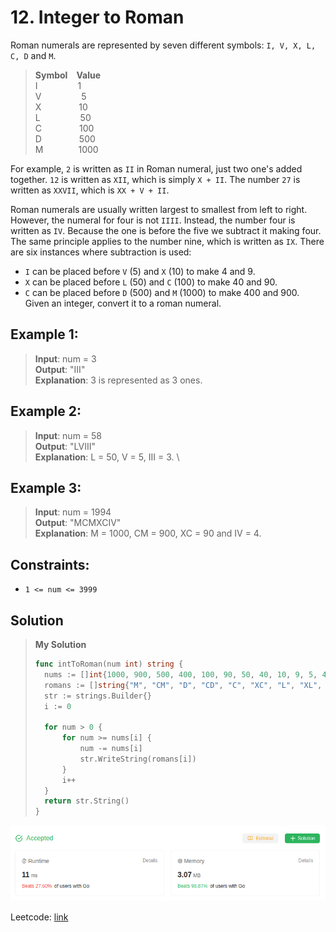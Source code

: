 # 12. Integer to Roman

Roman numerals are represented by seven different symbols: `I, V, X, L, C, D` and `M`.

> **Symbol**&emsp;**Value**\
> I &emsp;&emsp;&emsp;&emsp; 1\
> V &emsp;&emsp;&emsp;&emsp; 5\
> X &emsp;&emsp;&emsp;&emsp;10\
> L &emsp;&emsp;&emsp;&emsp; 50\
> C &emsp;&emsp;&emsp;&emsp;100\
> D &emsp;&emsp;&emsp;&emsp;500\
> M&emsp;&emsp;&emsp;&emsp;1000


For example, `2` is written as `II` in Roman numeral, just two one's added together. `12` is written as `XII`, which is simply `X + II`. The number `27` is written as `XXVII`, which is `XX + V + II`.

Roman numerals are usually written largest to smallest from left to right. However, the numeral for four is not `IIII`. Instead, the number four is written as `IV`. Because the one is before the five we subtract it making four. The same principle applies to the number nine, which is written as `IX`. There are six instances where subtraction is used:

* `I` can be placed before `V` (5) and `X` (10) to make 4 and 9. 
* `X` can be placed before `L` (50) and `C` (100) to make 40 and 90. 
* `C` can be placed before `D` (500) and `M` (1000) to make 400 and 900.
Given an integer, convert it to a roman numeral.

 

## Example 1:
> **Input**: num = 3 \
> **Output**: "III" \
> **Explanation**: 3 is represented as 3 ones.

## Example 2:
> **Input**: num = 58 \
> **Output**: "LVIII" \
> **Explanation**: L = 50, V = 5, III = 3. \

## Example 3:
> **Input**: num = 1994 \
> **Output**: "MCMXCIV" \
> **Explanation**: M = 1000, CM = 900, XC = 90 and IV = 4.

## Constraints:
* `1 <= num <= 3999`

## Solution
> **My Solution**
> ```go
> func intToRoman(num int) string {
> 	nums := []int{1000, 900, 500, 400, 100, 90, 50, 40, 10, 9, 5, 4, 1}
> 	romans := []string{"M", "CM", "D", "CD", "C", "XC", "L", "XL", "X", "IX", "V", "IV", "I"}
> 	str := strings.Builder{}
> 	i := 0
> 
> 	for num > 0 {
> 		for num >= nums[i] {
> 			num -= nums[i]
> 			str.WriteString(romans[i])
> 		}
> 		i++
> 	}
> 	return str.String()
> }
> ```

![result](image-21.png)

Leetcode: [link](https://leetcode.com/problems/integer-to-roman/description/)